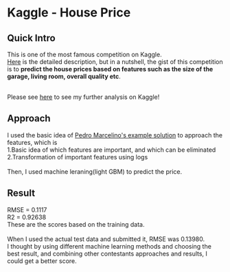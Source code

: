 # Kaggle - House Price
## Quick Intro
This is one of the most famous competition on Kaggle.<br/>
[Here](https://www.kaggle.com/c/house-prices-advanced-regression-techniques) is the detailed description, but in a nutshell, the gist of this competition is to **predict the house prices based on features such as the size of the garage, living room, overall quality etc**.<br/><br/>

Please see [here]() to see my further analysis on Kaggle!

## Approach
I used the basic idea of [Pedro Marcelino's example solution](https://www.kaggle.com/pmarcelino/comprehensive-data-exploration-with-python) to approach the features, which is<br/>
1.Basic idea of which features are important, and which can be eliminated<br/>
2.Transformation of important features using logs<br/>
<br/>
Then, I used machine leraning(light GBM) to predict the price.<br/>

## Result
RMSE = 0.1117 <br/>
R2 = 0.92638 <br/>
These are the scores based on the training data.<br/>
<br/>
When I used the actual test data and submitted it, RMSE was 0.13980.<br/> 
I thought by using different machine learning methods and choosing the best result, and combining other contestants approaches and results, I could get a better score. 
